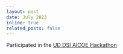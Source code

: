 ```yaml
---
layout: post
date: July 2023
inline: true
related_posts: false
---
```


Participated in the [UD DSI AICOE Hackathon](https://dsi.udel.edu/events/dsi-symposium-2023/hackathon/)

